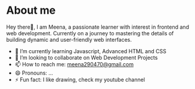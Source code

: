# About me

Hey there👋, 
I am Meena, a passionate learner with interest in frontend and web development. Currently on a journey to mastering the details of building dynamic and user-friendly web interfaces.

- 🌱 I’m currently learning Javascript, Advanced HTML and CSS
- 👯 I’m looking to collaborate on Web Development Projects
- 📫 How to reach me: meena290470@gmail.com
- 😄 Pronouns: ...
- ⚡ Fun fact: I like drawing, check my youtube channel
